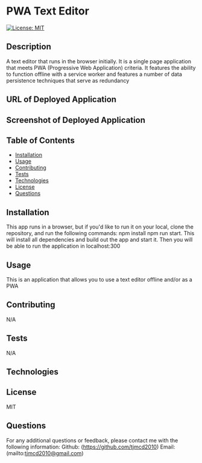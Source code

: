 
  # PWA Text Editor

  [![License: MIT](https://img.shields.io/badge/License-MIT-yellow.svg)](https://opensource.org/licenses/MIT)

  ## Description
  A text editor that runs in the browser initially. It is a single page application that meets PWA (Progressive Web Application) criteria. It features the ability to function offline with a service worker and features a number of data persistence techniques that serve as redundancy

  ## URL of Deployed Application



  ## Screenshot of Deployed Application

  ## Table of Contents
  - [Installation](#installation)
  - [Usage](#usage)
  - [Contributing](#contributing)
  - [Tests](#tests)
  - [Technologies](#technologies)
  - [License](#license)
  - [Questions](#questions)

  ## Installation
  This app runs in a browser, but if you'd like to run it on your local, clone the repository, and run the following commands: npm install  npm run start. This will install all dependencies and build out the app and start it. Then you will be able to run the application in localhost:300

  ## Usage
  This is an application that allows you to use a text editor offline and/or as a PWA

  ## Contributing
  N/A

  ## Tests
  N/A

  ## Technologies
  

   ## License
  MIT

  ## Questions

  For any additional questions or feedback, please contact me with the following information:
  Github: (https://github.com/tjmcd2010)
  Email: (mailto:tjmcd2010@gmail.com)  


